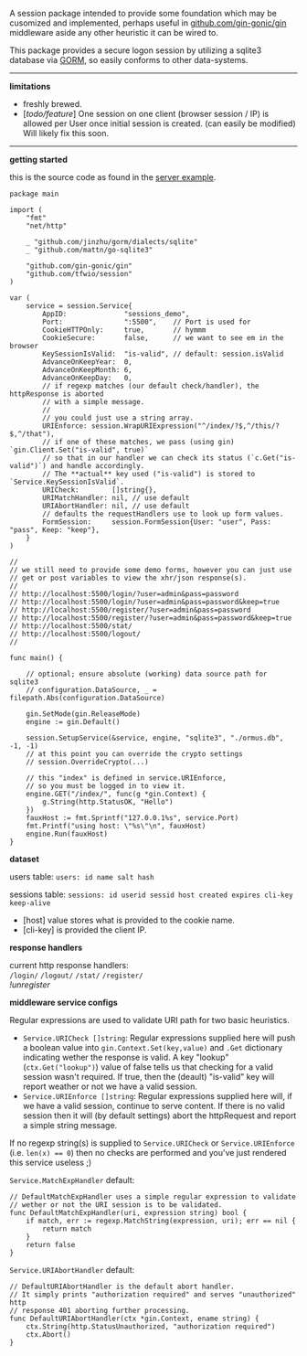 
A session package intended to provide some foundation which may be cusomized and
implemented, perhaps useful in [github.com/gin-gonic/gin] middleware aside any other heuristic it can be wired to.

This package provides a secure logon session by utilizing a sqlite3 database via [GORM],
so easily conforms to other data-systems.

----

**limitations**

- freshly brewed.
- [*todo/feature*] One session on one client (browser session / IP) is allowed per User once initial session is created.  (can easily be modified)  
  Will likely fix this soon.

----

**getting started**

this is the source code as found in the [server example](./examples/srv).

```golang
package main

import (
	"fmt"
	"net/http"

	_ "github.com/jinzhu/gorm/dialects/sqlite"
	_ "github.com/mattn/go-sqlite3"

	"github.com/gin-gonic/gin"
	"github.com/tfwio/session"
)

var (
	service = session.Service{
		AppID:              "sessions_demo",
		Port:               ":5500",    // Port is used for
		CookieHTTPOnly:     true,       // hymmm
		CookieSecure:       false,      // we want to see em in the browser
		KeySessionIsValid:  "is-valid", // default: session.isValid
		AdvanceOnKeepYear:  0,
		AdvanceOnKeepMonth: 6,
		AdvanceOnKeepDay:   0,
		// if regexp matches (our default check/handler), the httpResponse is aborted
		// with a simple message.
		//
		// you could just use a string array.
		URIEnforce: session.WrapURIExpression("^/index/?$,^/this/?$,^/that"),
		// if one of these matches, we pass (using gin) `gin.Client.Set("is-valid", true)`
		// so that in our handler we can check its status (`c.Get("is-valid")`) and handle accordingly.
		// The **actual** key used ("is-valid") is stored to `Service.KeySessionIsValid`.
		URICheck:        []string{},
		URIMatchHandler: nil, // use default
		URIAbortHandler: nil, // use default
		// defaults the requestHandlers use to look up form values.
		FormSession:     session.FormSession{User: "user", Pass: "pass", Keep: "keep"},
	}
)

//
// we still need to provide some demo forms, however you can just use
// get or post variables to view the xhr/json response(s).
//
// http://localhost:5500/login/?user=admin&pass=password
// http://localhost:5500/login/?user=admin&pass=password&keep=true
// http://localhost:5500/register/?user=admin&pass=password
// http://localhost:5500/register/?user=admin&pass=password&keep=true
// http://localhost:5500/stat/
// http://localhost:5500/logout/
//

func main() {

	// optional; ensure absolute (working) data source path for sqlite3
	// configuration.DataSource, _ = filepath.Abs(configuration.DataSource)

	gin.SetMode(gin.ReleaseMode)
	engine := gin.Default()

	session.SetupService(&service, engine, "sqlite3", "./ormus.db", -1, -1)
	// at this point you can override the crypto settings
	// session.OverrideCrypto(...)

	// this "index" is defined in service.URIEnforce,
	// so you must be logged in to view it.
	engine.GET("/index/", func(g *gin.Context) {
		g.String(http.StatusOK, "Hello")
	})
	fauxHost := fmt.Sprintf("127.0.0.1%s", service.Port)
	fmt.Printf("using host: \"%s\"\n", fauxHost)
	engine.Run(fauxHost)
}
```

**dataset**

users table: `users: id name salt hash`

sessions table: `sessions: id userid sessid host created expires cli-key keep-alive`

* [host] value stores what is provided to the cookie name.  
* [cli-key] is provided the client IP.

**response handlers**

current http response handlers:  
`/login/` `/logout/` `/stat/` `/register/`  
*!unregister*

**middleware service configs**

Regular expressions are used to validate URI path for two basic heuristics.

- `Service.URICheck []string`: Regular expressions supplied here will push a boolean
  value into `gin.Context.Set(key,value)` and `.Get` dictionary indicating wether
  the response is valid.  A key "lookup" (`ctx.Get("lookup")`) value of false tells us
  that checking for a valid session wasn't required.  If true, then the (deault)
  "is-valid" key will report weather or not we have a valid session.
- `Service.URIEnforce []string`: Regular expressions supplied here will, if we have
  a valid session, continue to serve content.  If there is no valid session then
  it will (by default settings) abort the httpRequest and report a simple string message.

If no regexp string(s) is supplied to `Service.URICheck` or `Service.URIEnforce`
(i.e. `len(x) == 0`) then no checks are performed and you've just rendered this
service useless ;)

`Service.MatchExpHandler` default:
```golang
// DefaultMatchExpHandler uses a simple regular expression to validate
// wether or not the URI session is to be validated.
func DefaultMatchExpHandler(uri, expression string) bool {
	if match, err := regexp.MatchString(expression, uri); err == nil {
		return match
	}
	return false
}
```

`Service.URIAbortHandler` default:
```golang
// DefaultURIAbortHandler is the default abort handler.
// It simply prints "authorization required" and serves "unauthorized" http
// response 401 aborting further processing.
func DefaultURIAbortHandler(ctx *gin.Context, ename string) {
	ctx.String(http.StatusUnauthorized, "authorization required")
	ctx.Abort()
}
```



[GORM]:                         https://github.com/jinzhu/gorm
[github.com/gin-gonic/gin]:     https://github.com/gin-gonic/gin

